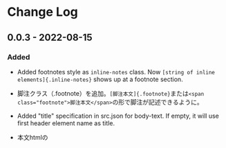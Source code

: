 # Change Log

## 0.0.3 - 2022-08-15

### Added
- Added footnotes style as `inline-notes` class. Now `[string of inline elements]{.inline-notes}` shows up at a footnote section.
- 脚注クラス（.footnote）を追加。`[脚注本文]{.footnote}`または`<span class="footnote">脚注本文</span>`の形で脚注が記述できるように。

- Added "title" specification in src.json for body-text. If empty, it will use first header element name as title.
- 本文htmlの<title>をsrc.jsonで指定できるように。この指定が存在しない場合はファイルの最初の見出し要素をタイトルとして使うように。


## 0.0.2 - 2022-08-06

### Added
- In-book illustration support class. Sample is available in ch6.
- Added bleed param to _param.scss and related parameters in theme_common.scss.

- 挿絵クラス(.illustration)を追加。記法のサンプルはch6.mdで確認できます。
- 塗り足し・断ちきりに関する指定を_param.scssで行えるように。

### Changed
- Display control of page conter has switched from css-overwrite to named page rule. Removed hade_pagenum.css.
- named page mediaを指定してセクションごとにページ番号を表示するか、スタイルの雛形を作れるように。

## 0.0.1 - 2022-07-11

- Initial alpha release.
- 初版発行。